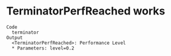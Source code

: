 # TerminatorPerfReached works

    Code
      terminator
    Output
      <TerminatorPerfReached>: Performance Level
      * Parameters: level=0.2

